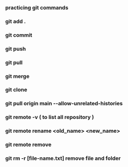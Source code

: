 ### practicing git commands
### git add .
### git commit
### git push
### git pull
### git merge
### git clone
### git pull origin main --allow-unrelated-histories
### git remote -v ( to list all repository )
### git remote rename <old_name> <new_name>
### git remote remove <name>
### git rm -r [file-name.txt] remove file and folder
#
#  
##
